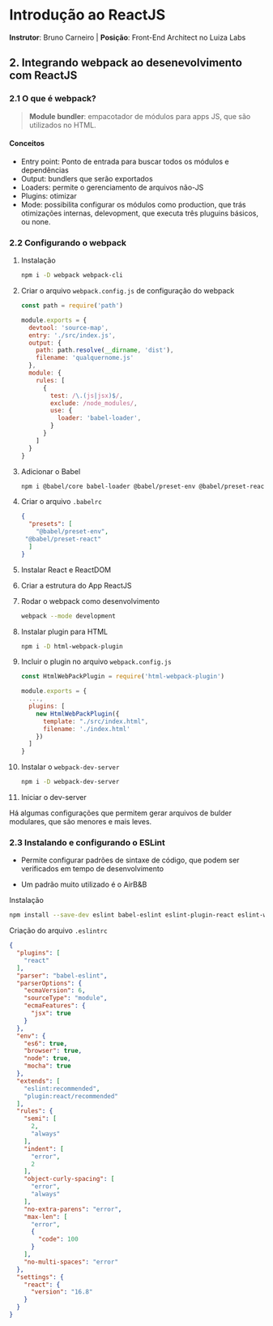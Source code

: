 # Introdução ao ReactJS

**Instrutor**: Bruno Carneiro | **Posição**: Front-End Architect no Luiza Labs



## 2. Integrando webpack ao desenevolvimento com ReactJS

### 2.1 O que é webpack?

> **Module bundler**: empacotador de módulos para apps JS, que são utilizados no HTML.



#### Conceitos

* Entry point: Ponto de entrada para buscar todos os módulos e dependências
* Output: bundlers que serão exportados
* Loaders: permite o gerenciamento de arquivos não-JS
* Plugins: otimizar 
* Mode: possibilita configurar os módulos como production, que trás otimizações internas, delevopment, que executa três pluguins básicos,  ou none.



### 2.2 Configurando o webpack

1. Instalação

   ```bash
   npm i -D webpack webpack-cli
   ```

2. Criar  o arquivo `webpack.config.js` de configuração do webpack

   ```javascript
   const path = require('path')
   
   module.exports = {
     devtool: 'source-map',
     entry: './src/index.js',
     output: {
       path: path.resolve(__dirname, 'dist'),
       filename: 'qualquernome.js'
     },
     module: {
       rules: [
         {
           test: /\.(js|jsx)$/,
           exclude: /node_modules/,
           use: {
             loader: 'babel-loader',
           }
         }
       ]
     }
   }
   ```

3. Adicionar o Babel

   ```bash
   npm i @babel/core babel-loader @babel/preset-env @babel/preset-react --save-dev
   ```

4. Criar o arquivo `.babelrc`

   ```json
   {
     "presets": [
       "@babel/preset-env",
   	"@babel/preset-react"
     ]
   }
   ```

5. Instalar React e ReactDOM

6. Criar a estrutura do App ReactJS

7. Rodar o webpack como desenvolvimento

   ```bash
   webpack --mode development
   ```



8. Instalar plugin para HTML

   ```bash
   npm i -D html-webpack-plugin
   ```

9. Incluir o plugin no arquivo `webpack.config.js`

   ```javascript
   const HtmlWebPackPlugin = require('html-webpack-plugin')
   
   module.exports = {
     ...,
     plugins: [
       new HtmlWebPackPlugin({
         template: "./src/index.html",
         filename: './index.html'
       })
     ]
   }
   ```

10. Instalar o `webpack-dev-server`

    ```bash
    npm i -D webpack-dev-server
    ```

11. Iniciar o dev-server



Há algumas configurações que permitem gerar arquivos de bulder modulares, que são menores e mais leves.



### 2.3 Instalando e configurando o ESLint

* Permite configurar padrões de sintaxe de código, que podem ser verificados em tempo de desenvolvimento

* Um padrão muito utilizado é o AirB&B

  

Instalação

```bash
npm install --save-dev eslint babel-eslint eslint-plugin-react eslint-watch
```



Criação do arquivo `.eslintrc`

```json
{
  "plugins": [
    "react"
  ],
  "parser": "babel-eslint",
  "parserOptions": {
    "ecmaVersion": 6,
    "sourceType": "module",
    "ecmaFeatures": {
      "jsx": true
    }
  },
  "env": {
    "es6": true,
    "browser": true,
    "node": true,
    "mocha": true
  },
  "extends": [
    "eslint:recommended",
    "plugin:react/recommended"
  ],
  "rules": {
    "semi": [
      2,
      "always"
    ],
    "indent": [
      "error",
      2
    ],
    "object-curly-spacing": [
      "error",
      "always"
    ],
    "no-extra-parens": "error",
    "max-len": [
      "error",
      {
        "code": 100
      }
    ],
    "no-multi-spaces": "error"
  },
  "settings": {
    "react": {
      "version": "16.8"
    }
  }
}
```





